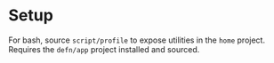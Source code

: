 Setup
=====

For bash, source `script/profile` to expose utilities in the `home`
project.  Requires the `defn/app` project installed and sourced.
